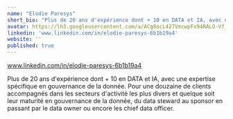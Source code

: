 ```yaml
---
name: "Elodie Paresys"
short_bio: "Plus de 20 ans d'expérience dont + 10 en DATA et IA, avec une expertise spécifique en gouvernance de la donnée."
avatar: https://lh3.googleusercontent.com/a/ACg8ocL427VmcwpFx94RALQ-Vf_oGYz2bUPYe1pOWAZihgGiyl7qbg=s96-c
linkedin: 'www.linkedin.com/in/elodie-paresys-6b1b19a4'
website: ''
published: true
---
```


www.linkedin.com/in/elodie-paresys-6b1b19a4

Plus de 20 ans d'expérience dont + 10 en DATA et IA, avec une expertise spécifique en gouvernance de la donnée. Pour une douzaine de clients accompagnés dans les secteurs d'activité les plus divers et quelque soit leur maturité en gouvernance de la donnée, du data steward au sponsor en passant par le data owner ou encore les chief data officer.
